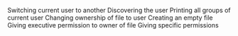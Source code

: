 Switching current user to another
Discovering the user
Printing all groups of current user
Changing ownership of file to user
Creating an empty file
Giving executive permission to owner of file
Giving specific permissions
